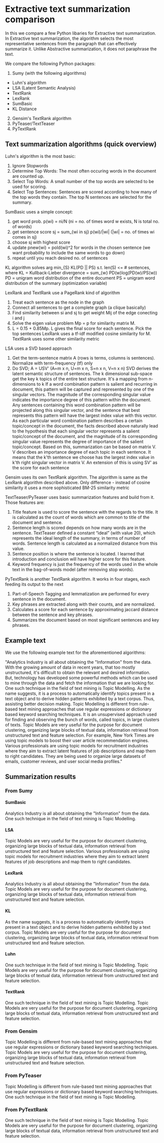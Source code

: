 # Extractive text summarization comparison

In this we compare a few Python libaries for Extractive text summarization.  In Extractive text summarization, the algorithm selects the most representative sentences from the paragraph that can effectively summarize it.  Unlike Abstractive summarization, it does not paraphrase the text.  

We compare the following Python packages:
  
1. Sumy (with the following algorithms)
  * Luhn's algorithm
  * LSA (Latent Semantic Analysis)
  * TextRank
  * LexRank
  * SumBasic
  * KL Distance
  
2. Gensim's TextRank algorithm
3. PyTeaser/TextTeaser
4. PyTextRank


## Text summarization algorithms (quick overview)

Luhn's algorithm is the most basic:
1. Ignore Stopwords
2. Determine Top Words: The most often occuring words in the document are counted up.
3. Select Top Words: A small number of the top words are selected to be used for scoring.
4. Select Top Sentences: Sentences are scored according to how many of the top words they 
contain. The top N sentences are selected for the summary.

SumBasic uses a simple concept:
1. get word prob. p(wi) = ni/N (ni = no. of times word w exists, N is total no. of words)
2. get sentence score sj = sum_{wi in sj} p(wi)/|wi| (|wi| = no. of times wi comes in sj)
3. choose sj with highest score
4. update pnew(wi) = pold(wi)^2 for words in the chosen sentence (we want probability to include the same words to go down)
5. repeat until you reach desired no. of sentences

KL algorithm solves arg min_{S} KL(PD || PS) s.t. len(S) <= # sentences, where 
	KL = Kullback-Lieber divergence = sum_{w} PD(w)log(PD(w)/PS(w))
	PD = unigram word distribution of the entire document
	PS = unigram word distribution of the summary (optimization variable)

LexRank and TextRank use a PageRank kind of algorithm
1. Treat each sentence as the node in the graph
2. Connect all sentences to get a complete graph (a clique basically)
3. Find similarity between si and sj to get weight Mij of the edge conecting i and j
4. Solve the eigen value problem Mp = p for similarity matrix M.
5. L = 0.15 + 0.85Mp.  L gives the final score for each sentence.  Pick the top sentences
LexRank uses a tf-idf modified cosine similarity for M.  TextRank uses some other similarity metric

LSA uses a SVD based approach
1. Get the term-sentence matrix A (rows is terms, columns is sentences).  Normalize with term-frequency (tf) only
2. Do SVD; A = USV' (A=m x n, U=m x n, S=n x n, V=n x n)
SVD derives the latent semantic structure of sentences.  The k dimensional sub-space get the key k topics
of the entire text structure.  It's a mapping from n-dimensions to k
If a word combination pattern is salient and recurring in document, this
pattern will be captured and represented by one of the singular vectors. The magnitude of the
corresponding singular value indicates the importance degree of this pattern within the
document. Any sentences containing this word combination pattern will be projected along
this singular vector, and the sentence that best represents this pattern will have the largest
index value with this vector. As each particular word combination pattern describes a certain
topic/concept in the document, the facts described above naturally lead to the hypothesis that
each singular vector represents a salient topic/concept of the document, and the magnitude of
its corresponding singular value represents the degree of importance of the salient
topic/concept.
Based on this, summarization can be based on matrix V.  V describes an importance degree 
of each topic in each sentence. It means that the k'th sentence we choose has the largest 
index value in k'th right singular vector in matrix V.  An extension of this is using 
SV' as the score for each sentence

Gensim uses its own TextRank algorithm.  The algorithm is same as the 
LexRank algorithm described above.  Only difference - instead of cosine similarity
it uses a more sophisticated BM-25 similarity metric 

TextTeaser/PyTeaser uses basic summarization features and build from it. Those features are:
1. Title feature is used to score the sentence with the regards to the title. It is calculated 
as the count of words which are common to title of the document and sentence.
2. Sentence length is scored depends on how many words are in the sentence. TextTeaser defined 
a constant “ideal” (with value 20), which represents the ideal length of the summary, in terms 
of number of words. Sentence length is calculated as a normalized distance from this value.
3. Sentence position is where the sentence is located. I learned that introduction and conclusion 
will have higher score for this feature.
4. Keyword frequency is just the frequency of the words used in the whole text in the bag-of-words 
model (after removing stop words).

PyTextRank is another TextRank algorithm. It works in four stages, each feeding its output to the next
1. Part-of-Speech Tagging and lemmatization are performed for every sentence in the document.
2. Key phrases are extracted along with their counts, and are normalized.
3. Calculates a score for each sentence by approximating jaccard distance between the sentence and key phrases.
4. Summarizes the document based on most significant sentences and key phrases.


## Example text

We use the following example text for the aforementioned algorithms:

"Analytics Industry is all about obtaining the "Information" from the data. With the growing amount of data in recent years, that too mostly unstructured, it's difficult to obtain the relevant and desired information. But, technology has developed some powerful methods which can be used to mine through the data and fetch the information that we are looking for.  One such technique in the field of text mining is Topic Modelling. As the name suggests, it is a process to automatically identify topics present in a text object and to derive hidden patterns exhibited by a text corpus. Thus, assisting better decision making.  Topic Modelling is different from rule-based text mining approaches that use regular expressions or dictionary based keyword searching techniques. It is an unsupervised approach used for finding and observing the bunch of words, called topics, in large clusters of texts.  Topic Models are very useful for the purpose for document clustering, organizing large blocks of textual data, information retrieval from unstructured text and feature selection. For example, New York Times are using topic models to boost their user article recommendation engines. Various professionals are using topic models for recruitment industries where they aim to extract latent features of job descriptions and map them to right candidates. They are being used to organize large datasets of emails, customer reviews, and user social media profiles."


## Summarization results

### From Sumy 

#### SumBasic
Analytics Industry is all about obtaining the "Information" from the data. One such technique in the field of text mining is Topic Modelling.

#### LSA
Topic Models are very useful for the purpose for document clustering, organizing large blocks of textual data, information retrieval from unstructured text and feature selection. Various professionals are using topic models for recruitment industries where they aim to extract latent features of job descriptions
and map them to right candidates.

#### LexRank
Analytics Industry is all about obtaining the "Information" from the data. Topic Models are very useful for the purpose for document clustering, organizing large blocks of textual data, information retrieval from unstructured text and feature selection.

#### KL
As the name suggests, it is a process to automatically identify topics present in a text object and to derive hidden patterns exhibited by a text corpus. Topic Models are very useful for the purpose for document clustering, organizing large blocks of textual data, information retrieval from unstructured text and feature selection.

#### Luhn
One such technique in the field of text mining is Topic Modelling. Topic Models are very useful for the purpose for document clustering, organizing large blocks of textual data, information retrieval from unstructured text and feature selection.

#### TextRank
One such technique in the field of text mining is Topic Modelling. Topic Models are very useful for the purpose for document clustering, organizing large blocks of textual data, information retrieval from unstructured text and feature selection.


### From Gensim

Topic Modelling is different from rule-based text mining approaches that use regular expressions or dictionary based keyword searching techniques. Topic Models are very useful for the purpose for document clustering, organizing large blocks of textual data, information retrieval from unstructured text and feature selection.


### From PyTeaser

Topic Modelling is different from rule-based text mining approaches that use regular expressions or dictionary based keyword searching techniques. One such technique in the field of text mining is Topic Modelling.


### From PyTextRank

One such technique in the field of text mining is Topic Modelling.  Topic Models are very useful for the purpose for document clustering, organizing large blocks of textual data, information retrieval from unstructured text and feature selection.

